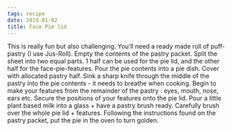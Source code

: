 ```yaml
---
tags: recipe
date: 2019-01-02
title: Face Pie lid 
---
```


This is really fun but also challenging. You’ll need a ready made roll of puff-pastry (I use Jus-Roll).
Empty the contents of the pastry packet.
Split the sheet into two equal parts.
1 half can be used for the pie lid, and the other half for the face-pie-features.
Pour the pie contents into a pie dish.
Cover with allocated pastry half.
Sink a sharp knife through the middle of the pastry into the pie contents - it needs to breathe when cooking.
Begin to make your features from the remainder of the pastry : eyes, mouth, nose, ears etc.
Secure the positions of your features onto the pie lid.
Pour a little plant based milk into a glass + have a pastry brush ready.
Carefully brush over the whole pie lid + features.
Following the instructions found on the pastry packet, put the pie in the oven to turn golden.